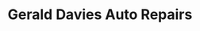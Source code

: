 ---
title: "Gerald Davies Auto Repairs"
url: /kendal/gerald-davies-auto-repairs/
shop: Autowerkstatt
---